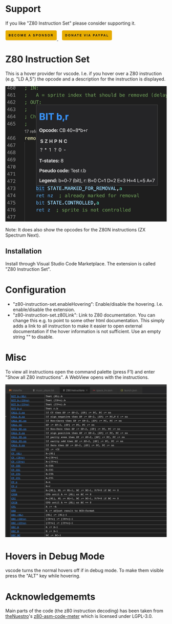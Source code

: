 # Support

If you like "Z80 Instruction Set" please consider supporting it.

<a href="https://github.com/sponsors/maziac" title="Github sponsor">
	<img src="assets/button_donate_sp.png" />
</a>
&nbsp;&nbsp;
<a href="https://www.paypal.com/donate/?hosted_button_id=K6NNLZCTN3UV4&locale.x=en_DE&Z3JncnB0="	title="PayPal">
	<img src="assets/button_donate_pp.png" />
</a>


# Z80 Instruction Set

This is a hover provider for vscode.
I.e. if you hover over a Z80 instruction (e.g. "LD A,5") the opcode and a description for the instruction is displayed.

![](assets/hover.jpg)

Note: It does also show the opcodes for the Z80N instructions (ZX Spectrum Next).


## Installation

Install through Visual Studio Code Marketplace.
The extension is called "Z80 Instruction Set".

<!--
It supports the following assembler file extensions:
.asm, .s, .inc, .a80.
-->


# Configuration

- "z80-instruction-set.enableHovering": Enable/disable the hovering. I.e. enable/disable the extension.
- "z80-instruction-set.z80Link": Link to Z80 documentation. You can change this e.g. to point to some other html documentation. This simply adds a link to all instruction to make it easier to open external documentation if the hover information is not sufficient. Use an empty string "" to disable.


# Misc

To view all instructions open the command palette (press F1) and enter "Show all Z80 instructions".
A WebView opens with the instructions.

![](assets/Z80InstructionsView.jpg)


# Hovers in Debug Mode

vscode turns the normal hovers off if in debug mode. To make them visible press the "ALT" key while hovering.


# Acknowledgememts

Main parts of the code (the z80 instruction decoding) has been taken from [theNuestro](https://github.com/theNestruo)'s [z80-asm-code-meter](https://github.com/theNestruo/z80-asm-meter-vscode) which is licensed under LGPL-3.0.
